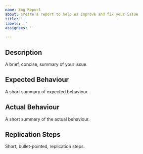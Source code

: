 ```yaml
---
name: Bug Report
about: Create a report to help us improve and fix your issue
title: ''
labels: ''
assignees: ''

---
```


## Description
A brief, concise, summary of your issue.

## Expected Behaviour
A short summary of expected behaviour.

## Actual Behaviour
A short summary of the actual behaviour.

## Replication Steps
Short, bullet-pointed, replication steps.
